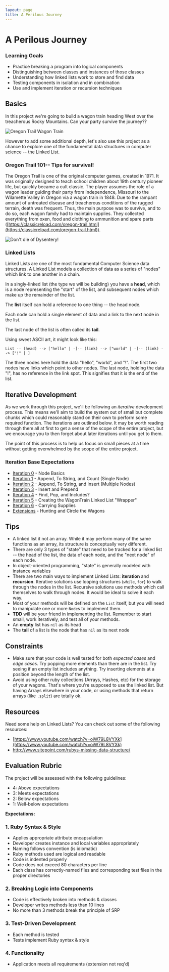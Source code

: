```yaml
---
layout: page
title: A Perilous Journey
---
```


# A Perilous Journey

### Learning Goals

* Practice breaking a program into logical components
* Distinguishing between classes and instances of those classes
* Understanding how linked lists work to store and find data
* Testing components in isolation and in combination
* Use and implement iteration or recursion techniques

## Basics

In this project we're going to build a wagon train heading West over the treacherous Rocky Mountains. Can your party survive the journey??

![Oregon Trail Wagon Train](https://gamefaqs.akamaized.net/screens/b/4/9/gfs_35158_2_1.jpg#center)

However to add some additional depth, let's also use this project as a chance to explore one of the fundamental data structures in computer science -- the Linked List.

### Oregon Trail 101-- Tips for survival!

The Oregon Trail is one of the original computer games, created in 1971. It was originally designed to teach school children about 19th century pioneer life, but quickly became a cult classic. The player assumes the role of a wagon leader guiding their party from Independence, Missouri to the Wilamette Valley in Oregon via a wagon train in 1848. Due to the rampant amount of untreated disease and treacherous conditions of the rugged terrain, death was frequent. Thus, the main purpose was to survive, and to do so, each wagon family had to maintain supplies. They collected everything from oxen, food and clothing to ammunition and spare parts ([https://classicreload.com/oregon-trail.html](https://classicreload.com/oregon-trail.html)).

![Don't die of Dysentery!](http://i.onionstatic.com/avclub/5907/21/16x9/960.jpg)

### Linked Lists

Linked Lists are one of the most fundamental Computer Science data structures. A Linked List models a collection of data as a series of "nodes" which link to one another in a chain.

In a singly-linked list (the type we will be building) you have a __head__, which is a node representing the "start" of the list, and subsequent nodes which make up the remainder of the list.

The __list__ itself can hold a reference to one thing -- the head node.

Each node can hold a single element of data and a link to the next node in the list.

The last node of the list is often called its __tail__.

Using sweet ASCII art, it might look like this:

```
List -- (head) --> ["hello" | -]-- (link) --> ["world" | -]-- (link) --> ["!" | ]
```
The three nodes here hold the data "hello", "world", and "!". The first two nodes have links which point to other nodes. The last node, holding the data "!", has no reference in the link spot. This signifies that it is the end of the list.

## Iterative Development

As we work through this project, we'll be following an _iterative_ development process. This means we'll aim to build the system out of small but complete chunks which could reasonably stand on their own to perform some required function. The iterations are outlined below. It may be worth reading through them all at first to get a sense of the scope of the entire project, but we encourage you to then forget about later iterations until you get to them.

The point of this process is to help us focus on small pieces at a time without getting overwhelmed by the scope of the entire project.

### Iteration Base Expectations

* [Iteration 0](perilous_journey_iterations/iteration_0.md) - Node Basics
* [Iteration 1](perilous_journey_iterations/iteration_1.md) - Append, To String, and Count (Single Node)
* [Iteration 2](perilous_journey_iterations/iteration_2.md) - Append, To String, and Insert (Multiple Nodes)
* [Iteration 3](perilous_journey_iterations/iteration_3.md) - Insert and Prepend
* [Iteration 4](perilous_journey_iterations/iteration_4.md) - Find, Pop, and Includes?
* [Iteration 5](perilous_journey_iterations/iteration_5.md) - Creating the WagonTrain Linked List "Wrapper"
* [Iteration 6](perilous_journey_iterations/iteration_6.md) - Carrying Supplies
* [Extensions](perilous_journey_iterations/extensions.md) - Hunting and Circle the Wagons

## Tips

* A linked list it not an array. While it may perform many of the same functions as an array, its structure is conceptually very different.
* There are only 3 types of "state" that need to be tracked for a linked list -- the head of the list, the data of each node, and the "next node" of each node.
* In object-oriented programming, "state" is generally modeled with instance variables
* There are two main ways to implement Linked Lists: __iteration__ and __recursion__. Iterative solutions use looping structures (`while`, `for`) to walk through the nodes in the list. Recursive solutions use methods which call themselves to walk through nodes. It would be ideal to solve it each way.
* Most of your methods will be defined on the `List` itself, but you will need to manipulate one or more `Node`s to implement them.
* __TDD__ will be your friend in implementing the list. Remember to start small, work iteratively, and test all of your methods.
* An __empty__ list has `nil` as its head
* The __tail__ of a list is the node that has `nil` as its next node

## Constraints

* Make sure that your code is well tested for both *expected cases* and *edge cases*. Try popping more elements than there are in the list. Try seeing if an empty list includes anything. Try inserting elements at a position beyond the length of the list.
* Avoid using other ruby collections (Arrays, Hashes, etc) for the storage of your wagons. That's where you're supposed to use the linked list. But having Arrays elsewhere in your code, or using methods that return arrays (like `.split`) are totally ok.

## Resources

Need some help on Linked Lists? You can check out some of the following resources:

* [https://www.youtube.com/watch?v=oiW79L8VYXk](https://www.youtube.com/watch?v=oiW79L8VYXk)
* [http://www.sitepoint.com/rubys-missing-data-structure/
](http://www.sitepoint.com/rubys-missing-data-structure/)

## Evaluation Rubric

The project will be assessed with the following guidelines:

* 4: Above expectations
* 3: Meets expectations
* 2: Below expectations
* 1: Well-below expectations

**Expectations:**

### 1. Ruby Syntax & Style

* Applies appropriate attribute encapsulation  
* Developer creates instance and local variables appropriately
* Naming follows convention (is idiomatic)
* Ruby methods used are logical and readable
* Code is indented properly
* Code does not exceed 80 characters per line
* Each class has correctly-named files and corresponding test files in the proper directories

### 2. Breaking Logic into Components

* Code is effectively broken into methods & classes
* Developer writes methods less than 10 lines
* No more than 3 methods break the principle of SRP


### 3. Test-Driven Development

* Each method is tested  
* Tests implement Ruby syntax & style   


### 4. Functionality

* Application meets all requirements (extension not req'd)
